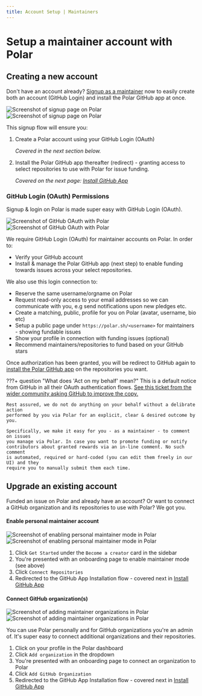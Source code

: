 ```yaml
---
title: Account Setup | Maintainers
---
```

# Setup a maintainer account with Polar

## Creating a new account

Don't have an account already? [Signup as a maintainer](https://polar.sh/signup/maintainer) now to easily
create both an account (GitHub Login) and install the Polar GitHub app at once.

![Screenshot of signup page on Polar](../../../../assets/maintainers/issue-funding/signup-light.jpg#only-light)
![Screenshot of signup page on Polar](../../../../assets/maintainers/issue-funding/signup-dark.jpg#only-dark)

This signup flow will ensure you:

1. Create a Polar account using your GitHub Login (OAuth)

    *Covered in the next section below.*

2. Install the Polar GitHub app thereafter (redirect) - granting access to
   select repositories to use with Polar for issue funding.

    *Covered on the next page: [Install GitHub App](/maintainers/issue-funding/getting-started/app-installation)*


### GitHub Login (OAuth) Permissions

Signup & login on Polar is made super easy with GitHub Login (OAuth).

![Screenshot of GitHub OAuth with Polar](../../../../assets/maintainers/issue-funding/gh-auth-light.jpg#only-light)
![Screenshot of GitHub OAuth with Polar](../../../../assets/maintainers/issue-funding/gh-auth-dark.jpg#only-dark)

We require GitHub Login (OAuth) for maintainer accounts on Polar. In order to:

- Verify your GitHub account
- Install & manage the Polar GitHub app (next step) to enable funding towards
issues across your select repositories.

We also use this login connection to:

- Reserve the same username/orgname on Polar
- Request read-only access to your email addresses so we can communicate with
  you, e.g send notifications upon new pledges etc.
- Create a matching, public, profile for you on Polar (avatar, username, bio etc)
- Setup a public page under `https://polar.sh/<username>` for maintainers -
  showing fundable issues
- Show your profile in connection with funding issues (optional)
- Recommend maintainers/repositories to fund based on your GitHub stars

Once authorization has been granted, you will be redirect to GitHub again to
[install the Polar GitHub app](/maintainers/issue-funding/getting-started/app-installation) on the
repositories you want.

???+ question "What does 'Act on my behalf' mean?"
    This is a default notice from GitHub in all their OAuth
    authentication flows. [See this ticket from the wider community asking GitHub to improve
    the copy.](https://github.com/orgs/community/discussions/37117b)

    Rest assured, we do not do anything on your behalf without a delibrate action
    performed by you via Polar for an explicit, clear & desired outcome by you.

    Specifically, we make it easy for you - as a maintainer - to comment on issues
    you manage via Polar. In case you want to promote funding or notify
    contributors about granted rewards via an in-line comment. No such comment
    is automated, required or hard-coded (you can edit them freely in our UI) and they
    require you to manually submit them each time.
## Upgrade an existing account

Funded an issue on Polar and already have an account? Or want to connect a
GitHub organization and its repositories to use with Polar? We got you.

#### Enable personal maintainer account

![Screenshot of enabling personal maintainer mode in Polar](../../../../assets/maintainers/issue-funding/polar-upgrade-light.jpg#only-light)
![Screenshot of enabling personal maintainer mode in Polar](../../../../assets/maintainers/issue-funding/polar-upgrade-dark.jpg#only-dark)

1. Click `Get Started` under the `Become a creator` card in the sidebar
2. You're presented with an onboarding page to enable maintainer mode (see above)
3. Click `Connect Repositories`
4. Redirected to the GitHub App Installation flow - covered next in [Install GitHub
App](/maintainers/issue-funding/getting-started/app-installation)

#### Connect GitHub organization(s)

![Screenshot of adding maintainer organizations in Polar](../../../../assets/maintainers/issue-funding/polar-connect-maintainer-org-light.jpg#only-light)
![Screenshot of adding maintainer organizations in Polar](../../../../assets/maintainers/issue-funding/polar-connect-maintainer-org-dark.jpg#only-dark)

You can use Polar personally and for GitHub organizations you're an admin of.
It's super easy to connect additional organizations and their repositories.

1. Click on your profile in the Polar dashboard
2. Click `Add organization` in the dropdown
3. You're presented with an onboarding page to connect an organization to Polar
4. Click `Add GitHub Organization`
5. Redirected to the GitHub App Installation flow - covered next in [Install GitHub
App](/maintainers/issue-funding/getting-started/app-installation)


